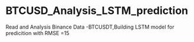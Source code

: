 # BTCUSD_Analysis_LSTM_prediction
Read and Analysis Binance Data -BTCUSDT,Building LSTM model for predicition with RMSE =15 
